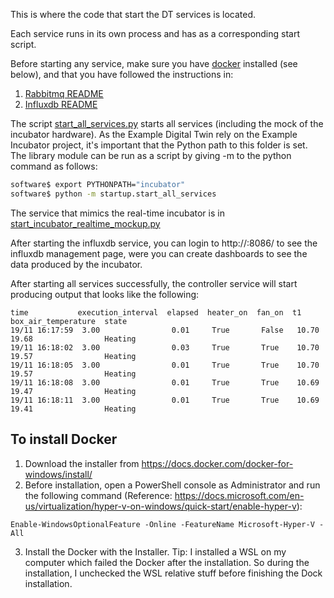 This is where the code that start the DT services is located.

Each service runs in its own process and has as a corresponding start script.

Before starting any service, make sure you have [docker](https://www.docker.com/products/docker-desktop) installed (see below), and that you have followed the instructions in:
1. [Rabbitmq README](../incubator/communication/installation/README.md)
2. [Influxdb README](../digital_twin/data_access/influxdbserver/README.md)

The script [start_all_services.py](./start_all_services.py) starts all services (including the mock of the incubator hardware). As the Example Digital Twin rely on the Example Incubator project, it's important that the Python path to this folder is set.
The library module can be run as a script by giving -m to the python command as follows:

```bash
software$ export PYTHONPATH="incubator"  
software$ python -m startup.start_all_services
```

The service that mimics the real-time incubator is in [start_incubator_realtime_mockup.py](./start_incubator_realtime_mockup.py)

After starting the influxdb service, you can login to http://<Influxdb IP>:8086/ to see the influxdb management page, 
were you can create dashboards to see the data produced by the incubator.

After starting all services successfully, the controller service will start producing output that looks like the following:
````
time           execution_interval  elapsed  heater_on  fan_on  t1     box_air_temperature  state 
19/11 16:17:59  3.00                0.01     True       False   10.70  19.68                Heating
19/11 16:18:02  3.00                0.03     True       True    10.70  19.57                Heating
19/11 16:18:05  3.00                0.01     True       True    10.70  19.57                Heating
19/11 16:18:08  3.00                0.01     True       True    10.69  19.47                Heating
19/11 16:18:11  3.00                0.01     True       True    10.69  19.41                Heating
````

## To install Docker

1. Download the installer from https://docs.docker.com/docker-for-windows/install/
2. Before installation, open a PowerShell console as Administrator and run the following command (Reference: https://docs.microsoft.com/en-us/virtualization/hyper-v-on-windows/quick-start/enable-hyper-v):
```
Enable-WindowsOptionalFeature -Online -FeatureName Microsoft-Hyper-V -All
```
3. Install the Docker with the Installer. 
Tip: I installed a WSL on my computer which failed the Docker after the installation. So during the installation, I unchecked the WSL relative stuff before finishing the Dock installation. 